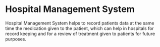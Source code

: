 # Hospital Management System

Hospital Management System helps to record patients data at the same time the medication given to the patient, which can help in hospitals for record keeping and for a review of treatment given to patients for future purposes.